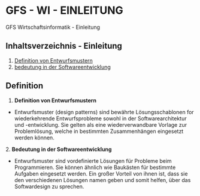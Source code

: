 # GFS - WI - EINLEITUNG
GFS Wirtschaftsinformatik - Einleitung

## Inhaltsverzeichnis - Einleitung
1. [Definition von Entwurfsmustern](#Definition)
2. [bedeutung in der Softwareentwicklung](#Definition)

## <h2>Definition</h2>
1. <strong>Definition von Entwurfsmustern</strong></br>
<ul>
  <li>Entwurfsmuster (design patterns) sind bewährte Lösungsschablonen for wiederkehrende Entwurfsprobleme sowohl in der Softwarearchitektur und -entwicklung. Sie gelten als eine wiederverwandbare Vorlage zur Problemlösung, welche in bestimmten Zusammenhängen eingesetzt werden können.</li>
</ul>
2. <strong>Bedeutung in der Softwareentwicklung</strong></br>
<ul>
  <li>Entwurfsmuster sind vordefinierte Lösungen für Probleme beim Programmieren. Sie können ähnlich wie Baukästen für bestimmte Aufgaben eingesetzt werden. Ein großer Vorteil von ihnen ist, dass sie den verschiedenen Lösungen namen geben und somit helfen, über das Softwardesign zu sprechen.</li>
</ul>
